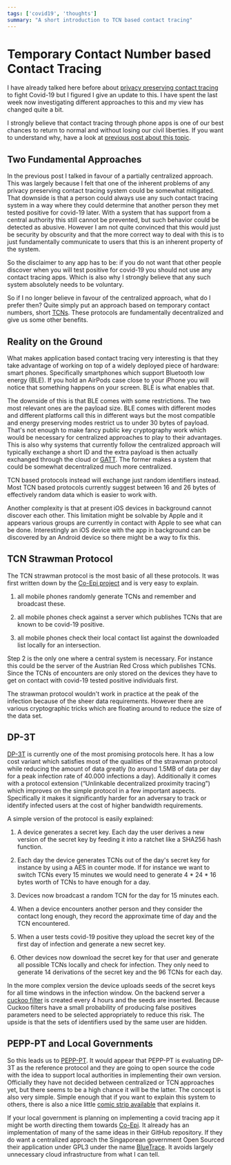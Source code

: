 ```yaml
---
tags: ['covid19', 'thoughts']
summary: "A short introduction to TCN based contact tracing"
---
```


# Temporary Contact Number based Contact Tracing

I have already talked here before about [privacy preserving contact
tracing](../../3/contact-tracing/) to fight Covid-19 but I figured I
give an update to this.  I have spent the last week now investigating
different approaches to this and my view has changed quite a bit.

I strongly believe that contact tracing through phone apps is one of our
best chances to return to normal and without losing our civil liberties.
If you want to understand why, have a look at [previous post about this
topic](../../3/contact-tracing/).

## Two Fundamental Approaches

In the previous post I talked in favour of a partially centralized
approach.  This was largely because I felt that one of the inherent
problems of any privacy preserving contact tracing system could be
somewhat mitigated.  That downside is that a person could always use any
such contact tracing system in a way where they could determine that
another person they met tested positive for covid-19 later.  With a
system that has support from a central authority this still cannot be
prevented, but such behavior could be detected as abusive.  However I am
not quite convinced that this would just be security by obscurity and that
the more correct way to deal with this is to just fundamentally
communicate to users that this is an inherent property of the system.

So the disclaimer to any app has to be: if you do not want that other
people discover when you will test positive for covid-19 you should not
use any contact tracing apps.  Which is also why I strongly believe that
any such system absolutely needs to be voluntary.

So if I no longer believe in favour of the centralized approach, what do I
prefer then?  Quite simply put an approach based on temporary contact
numbers, short [TCNs](https://tcn-coalition.org/).  These protocols are
fundamentally decentralized and give us some other benefits.

## Reality on the Ground

What makes application based contact tracing very interesting is that they
take advantage of working on top of a widely deployed piece of hardware:
smart phones.  Specifically smartphones which support Bluetooth low
energy (BLE).  If you hold an AirPods case close to your iPhone you will
notice that something happens on your screen.  BLE is what enables that.

The downside of this is that BLE comes with some restrictions.  The two
most relevant ones are the payload size.  BLE comes with different modes
and different platforms call this in different ways but the most
compatible and energy preserving modes restrict us to under 30 bytes of
payload.  That's not enough to make fancy public key cryptography work
which would be necessary for centralized approaches to play to their
advantages.  This is also why systems that currently follow the
centralized approach will typically exchange a short ID and the extra
payload is then actually exchanged through the cloud or [GATT](https://en.wikipedia.org/wiki/Bluetooth_Low_Energy#GATT_operations).
The former makes a system that could be somewhat decentralized much more
centralized.

TCN based protocols instead will exchange just random identifiers instead.
Most TCN based protocols currently suggest between 16 and 26 bytes of
effectively random data which is easier to work with.

Another complexity is that at present iOS devices in background cannot
discover each other.  This limitation might be solvable by Apple and it
appears various groups are currently in contact with Apple to see what can
be done.  Interestingly an iOS device with the app in background can be
discovered by an Android device so there might be a way to fix this.

## TCN Strawman Protocol

The TCN strawman protocol is the most basic of all these protocols.  It
was first written down by the [Co-Epi project](https://www.coepi.org/)
and is very easy to explain.

1. all mobile phones randomly generate TCNs and remember and broadcast
these.

1. all mobile phones check against a server which publishes TCNs that are
known to be covid-19 positive.

1. all mobile phones check their local contact list against the downloaded
list locally for an intersection.

Step 2 is the only one where a central system is necessary.  For instance
this could be the server of the Austrian Red Cross which publishes TCNs.
Since the TCNs of encounters are only stored on the devices they have to
get on contact with covid-19 tested positive individuals first.

The strawman protocol wouldn't work in practice at the peak of the
infection because of the sheer data requirements.  However there are
various cryptographic tricks which are floating around to reduce the size
of the data set.

## DP-3T

[DP-3T](https://github.com/DP-3T/documents/) is currently one of the
most promising protocols here.  It has a low cost variant which satisfies
most of the qualities of the strawman protocol while reducing the amount
of data greatly (to around 1.5MB of data per day for a peak infection rate
of 40.000 infections a day).  Additionally it comes with a protocol
extension (“Unlinkable decentralized proximity tracing”) which improves on
the simple protocol in a few important aspects.  Specifically it makes it
significantly harder for an adversary to track or identify infected users
at the cost of higher bandwidth requirements.

A simple version of the protocol is easily explained:

1. A device generates a secret key.  Each day the user derives a new
version of the secret key by feeding it into a ratchet like a SHA256
hash function.

1. Each day the device generates TCNs out of the day's secret key for
instance by using a AES in counter mode.  If for instance we want to
switch TCNs every 15 minutes we would need to generate 4 * 24 * 16 bytes
worth of TCNs to have enough for a day.

1. Devices now broadcast a random TCN for the day for 15 minutes each.

1. When a device encounters another person and they consider the contact
long enough, they record the approximate time of day and the TCN
encountered.

1. When a user tests covid-19 positive they upload the secret key of the
first day of infection and generate a new secret key.

1. Other devices now download the secret key for that user and generate
all possible TCNs locally and check for infection.  They only need to
generate 14 derivations of the secret key and the 96 TCNs for each day.

In the more complex version the device uploads seeds of the secret keys
for all time windows in the infection window.  On the backend server a
[cuckoo filter](https://en.wikipedia.org/wiki/Cuckoo_filter) is created
every 4 hours and the seeds are inserted.  Because Cuckoo filters have a
small probability of producing false positives parameters need to be
selected appropriately to reduce this risk.  The upside is that the sets
of identifiers used by the same user are hidden.

## PEPP-PT and Local Governments

So this leads us to [PEPP-PT](https://www.pepp-pt.org/).  It would
appear that PEPP-PT is evaluating DP-3T as the reference protocol and
they are going to open source the code with the idea to support local
authorities in implementing their own version.  Officially they have not
decided between centralized or TCN approaches yet, but there seems to be a
high chance it will be the latter.  The concept is also very simple.
Simple enough that if you want to explain this system to others, there is
also a nice little [comic strip available](https://ncase.me/contact-tracing/) that explains it.

If your local government is planning on implementing a covid tracing app
it might be worth directing them towards [Co-Epi](https://github.com/Co-Epi).  It already has an implementation
of many of the same ideas in their GitHub repository.  If they do want a
centralized approach the Singaporean government Open Sourced their
application under GPL3 under the name [BlueTrace](https://bluetrace.io/).  It avoids largely unnecessary cloud
infrastructure from what I can tell.
